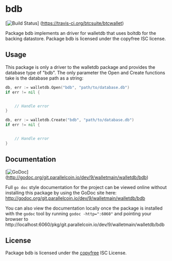 bdb
===

[![Build Status](https://travis-ci.org/btcsuite/btcwallet.png?branch=master)]
(https://travis-ci.org/btcsuite/btcwallet)

Package bdb implements an driver for walletdb that uses boltdb for the backing
datastore.  Package bdb is licensed under the copyfree ISC license.

## Usage

This package is only a driver to the walletdb package and provides the database
type of "bdb".  The only parameter the Open and Create functions take is the
database path as a string:

```Go
db, err := walletdb.Open("bdb", "path/to/database.db")
if err != nil {


	// Handle error
}
```

```Go
db, err := walletdb.Create("bdb", "path/to/database.db")
if err != nil {


	// Handle error
}
```

## Documentation

[![GoDoc](https://godoc.org/git.parallelcoin.io/dev/9/walletmain/walletdb/bdb?status.png)]
(http://godoc.org/git.parallelcoin.io/dev/9/walletmain/walletdb/bdb)

Full `go doc` style documentation for the project can be viewed online without
installing this package by using the GoDoc site here:
http://godoc.org/git.parallelcoin.io/dev/9/walletmain/walletdb/bdb

You can also view the documentation locally once the package is installed with
the `godoc` tool by running `godoc -http=":6060"` and pointing your browser to
http://localhost:6060/pkg/git.parallelcoin.io/dev/9/walletmain/walletdb/bdb

## License

Package bdb is licensed under the [copyfree](http://copyfree.org) ISC
License.
